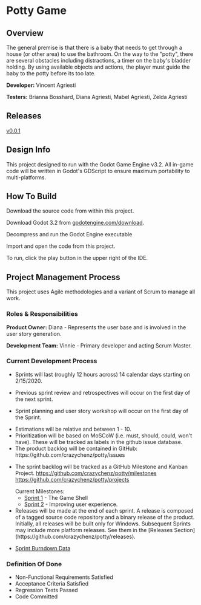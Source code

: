 # Potty Game

## Overview

<!-- RUBRIC:Objective -->

The general premise is that there is a baby that needs to get through a house (or other area) to use the bathroom. On the way to the "potty", there are several obstacles including distractions, a timer on the baby's bladder holding. By using available objects and actions, the player must guide the baby to the potty before its too late.

**Developer:** Vincent Agriesti

**Testers:** Brianna Bosshard, Diana Agriesti, Mabel Agriesti, Zelda Agriesti

## Releases

[v0.0.1](https://github.com/crazychenz/potty/releases/tag/v0.0.1)

## Design Info

This project designed to run with the Godot Game Engine v3.2. All in-game code will be written in Godot's GDScript to ensure maximum portability to multi-platforms.

## How To Build

Download the source code from within this project.

Download Godot 3.2 from [godotengine.com/download](https://godotengine.org/download).

Decompress and run the Godot Engine executable

Import and open the code from this project.

To run, click the play button in the upper right of the IDE.

## Project Management Process

<!-- RUBRIC:Approach -->

This project uses Agile methodologies and a variant of Scrum to manage all work.

### Roles & Responsibilities

<!-- RUBRIC: User Role Model -->

**Product Owner:** Diana - Represents the user base and is involved in the user story generation.

**Development Team:** Vinnie - Primary developer and acting Scrum Master.

### Current Development Process

* Sprints will last (roughly 12 hours across) 14 calendar days starting on 2/15/2020.

* <!-- RUBRIC: Review / Retrospectives --> Previous sprint review and retrospectives will occur on the first day of the next sprint.

* Sprint planning and user story workshop will occur on the first day of the Sprint.

* <!-- RUBRIC: Estimates --> Estimations will be relative and between 1 - 10.

* <!-- RUBRIC: Qualitative Priority --> Prioritization will be based on MoSCoW (i.e. must, should, could, won't have). These will be tracked as labels in the github issue database.

* <!-- RUBRIC: Product Backlog --> The product backlog will be contained in GitHub: https://github.com/crazychenz/potty/issues

* The sprint backlog will be tracked as a GitHub Milestone and Kanban Project.
  https://github.com/crazychenz/potty/milestones
  https://github.com/crazychenz/potty/projects

  <!-- RUBRIC: Number Of Iterations, Kanban Boards, Sprint Backlogs --> Current Milestones:

  * [Sprint 1](https://github.com/crazychenz/potty/milestone/1) - The Game Shell
  * [Sprint 2](https://github.com/crazychenz/potty/milestone/2) - Improving user experience.

* <!-- RUBRIC: Release Plan --> Releases will be made at the end of each sprint. A release is composed of a tagged source code repository and a binary release of the product. Initially, all releases will be built only for Windows. Subsequent Sprints may include more platform releases. See them in the [Releases Section](https://github.com/crazychenz/potty/releases).

* [Sprint Burndown Data](https://docs.google.com/spreadsheets/d/1NCjjhDnDJFOeivIgI7Wzn4YoHZ-kbNvl8garX6dcz3Q/edit?usp=sharing)

### Definition Of Done

<!-- RUBRIC:Definition Of Done -->

* Non-Functional Requirements Satisfied
* Acceptance Criteria Satisfied
* Regression Tests Passed
* Code Committed

<!-- TODO: -->

<!--   Product Backlog Burndown -->

<!--   Sprint Backlog Burndown -->






